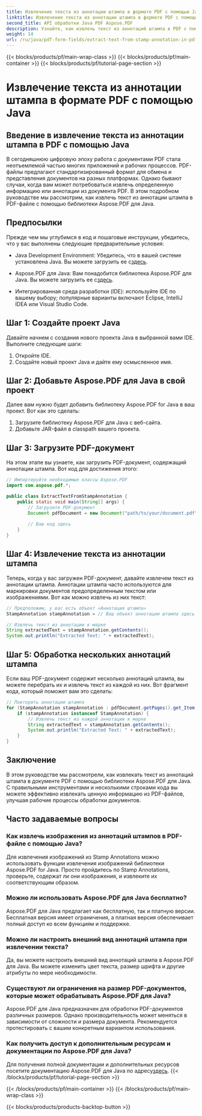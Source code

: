 ```yaml
---
title: Извлечение текста из аннотации штампа в формате PDF с помощью Java
linktitle: Извлечение текста из аннотации штампа в формате PDF с помощью Java
second_title: API обработки Java PDF Aspose.PDF
description: Узнайте, как извлечь текст из аннотаций штампа в PDF с помощью Java с помощью этого всеобъемлющего руководства. Используйте Aspose.PDF для Java для эффективной обработки PDF-документов.
weight: 14
url: /ru/java/pdf-form-fields/extract-text-from-stamp-annotation-in-pdf-using-java/
---
```


{{< blocks/products/pf/main-wrap-class >}}
{{< blocks/products/pf/main-container >}}
{{< blocks/products/pf/tutorial-page-section >}}

# Извлечение текста из аннотации штампа в формате PDF с помощью Java


## Введение в извлечение текста из аннотации штампа в PDF с помощью Java

В сегодняшнюю цифровую эпоху работа с документами PDF стала неотъемлемой частью многих приложений и рабочих процессов. PDF-файлы предлагают стандартизированный формат для обмена и представления документов на разных платформах. Однако бывают случаи, когда вам может потребоваться извлечь определенную информацию или аннотации из документа PDF. В этом подробном руководстве мы рассмотрим, как извлечь текст из аннотации штампа в PDF-файле с помощью библиотеки Aspose.PDF для Java.

## Предпосылки

Прежде чем мы углубимся в код и пошаговые инструкции, убедитесь, что у вас выполнены следующие предварительные условия:

-  Java Development Environment: Убедитесь, что в вашей системе установлена Java. Вы можете загрузить ее с[здесь](https://www.java.com/download/).

-  Aspose.PDF для Java: Вам понадобится библиотека Aspose.PDF для Java. Вы можете загрузить ее с[здесь](https://releases.aspose.com/pdf/java/).

- Интегрированная среда разработки (IDE): используйте IDE по вашему выбору; популярные варианты включают Eclipse, IntelliJ IDEA или Visual Studio Code.

## Шаг 1: Создайте проект Java

Давайте начнем с создания нового проекта Java в выбранной вами IDE. Выполните следующие шаги:

1. Откройте IDE.
2. Создайте новый проект Java и дайте ему осмысленное имя.

## Шаг 2: Добавьте Aspose.PDF для Java в свой проект

Далее вам нужно будет добавить библиотеку Aspose.PDF for Java в ваш проект. Вот как это сделать:

1. Загрузите библиотеку Aspose.PDF для Java с веб-сайта.
2. Добавьте JAR-файл в classpath вашего проекта.

## Шаг 3: Загрузите PDF-документ

На этом этапе вы узнаете, как загрузить PDF-документ, содержащий аннотации штампа. Вот код для достижения этого:

```java
// Импортируйте необходимые классы Aspose.PDF
import com.aspose.pdf.*;

public class ExtractTextFromStampAnnotation {
    public static void main(String[] args) {
        // Загрузите PDF-документ
        Document pdfDocument = new Document("path/to/your/document.pdf");
        
        // Ваш код здесь
    }
}
```

## Шаг 4: Извлечение текста из аннотации штампа

Теперь, когда у вас загружен PDF-документ, давайте извлечем текст из аннотации штампа. Аннотации штампа часто используются для маркировки документов предопределенным текстом или изображениями. Вот как можно извлечь из них текст:

```java
// Предположим, у вас есть объект «Аннотация штампа»
StampAnnotation stampAnnotation = // Ваш объект аннотации штампа здесь

// Извлечь текст из аннотации к марке
String extractedText = stampAnnotation.getContents();
System.out.println("Extracted Text: " + extractedText);
```

## Шаг 5: Обработка нескольких аннотаций штампа

Если ваш PDF-документ содержит несколько аннотаций штампа, вы можете перебрать их и извлечь текст из каждой из них. Вот фрагмент кода, который поможет вам это сделать:

```java
// Повторить аннотации штампа
for (StampAnnotation stampAnnotation : pdfDocument.getPages().get_Item(1).getAnnotations()) {
    if (stampAnnotation instanceof StampAnnotation) {
        // Извлечь текст из каждой аннотации к марке
        String extractedText = stampAnnotation.getContents();
        System.out.println("Extracted Text: " + extractedText);
    }
}
```

## Заключение

В этом руководстве мы рассмотрели, как извлекать текст из аннотаций штампа в документе PDF с помощью библиотеки Aspose.PDF для Java. С правильными инструментами и несколькими строками кода вы можете эффективно извлекать ценную информацию из PDF-файлов, улучшая рабочие процессы обработки документов.

## Часто задаваемые вопросы

### Как извлечь изображения из аннотаций штампов в PDF-файле с помощью Java?

Для извлечения изображений из Stamp Annotations можно использовать функции извлечения изображений библиотеки Aspose.PDF for Java. Просто пройдитесь по Stamp Annotations, проверьте, содержат ли они изображения, и извлеките их соответствующим образом.

### Можно ли использовать Aspose.PDF для Java бесплатно?

Aspose.PDF для Java предлагает как бесплатную, так и платную версии. Бесплатная версия имеет ограничения, а платная версия обеспечивает полный доступ ко всем функциям и поддержке.

### Можно ли настроить внешний вид аннотаций штампа при извлечении текста?

Да, вы можете настроить внешний вид аннотаций штампа в Aspose.PDF для Java. Вы можете изменить цвет текста, размер шрифта и другие атрибуты по мере необходимости.

### Существуют ли ограничения на размер PDF-документов, которые может обрабатывать Aspose.PDF для Java?

Aspose.PDF для Java предназначен для обработки PDF-документов различных размеров. Однако производительность может меняться в зависимости от сложности и размера документа. Рекомендуется протестировать с вашим конкретным вариантом использования.

### Как получить доступ к дополнительным ресурсам и документации по Aspose.PDF для Java?

 Для получения полной документации и дополнительных ресурсов посетите документацию Aspose.PDF для Java по адресу[здесь](https://reference.aspose.com/pdf/java/).
{{< /blocks/products/pf/tutorial-page-section >}}

{{< /blocks/products/pf/main-container >}}
{{< /blocks/products/pf/main-wrap-class >}}

{{< blocks/products/products-backtop-button >}}
